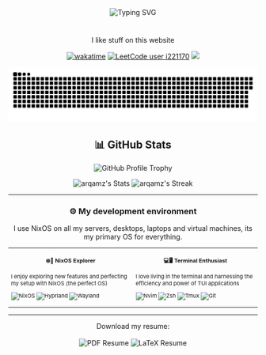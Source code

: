 <div align="center">

<img src="https://readme-typing-svg.herokuapp.com?font=Fira+Code&duration=3500&pause=300&color=70A5FD&center=true&vCenter=true&width=600&height=21&lines=%F0%9F%91%8B+I'm+Arqam%2C++a+Computer+Science+student;%F0%9F%9B%A0%EF%B8%8F+Mastering+NixOS+and+advancing+in+DevOps." alt="Typing SVG" />

#

I like stuff on this website

<!-- ![Profile Banner](https://github.com/Arqamz/Arqamz/blob/main/welcomeMessage.gif) -->
</div>

<div align="center">
  
  [![wakatime](https://wakatime.com/badge/user/4565cfdc-ff10-408f-b219-296d1178ba36.svg)](https://wakatime.com/@4565cfdc-ff10-408f-b219-296d1178ba36?v=1)
  [![LeetCode user i221170](https://img.shields.io/badge/dynamic/json?style=flat&labelColor=black&color=%23ffa116&label=Solved&query=solvedOverTotal&url=https%3A%2F%2Fleetcode-badge.vercel.app%2Fapi%2Fusers%2Fi221170&logo=leetcode&logoColor=yellow)](https://leetcode.com/i221170/)
  ![](https://komarev.com/ghpvc/?username=arqamz&style=flat&color=0E7FC0&logo=github)
  
</div>

<div align="center">
  <picture>
    <source media="(prefers-color-scheme: dark)" srcset="https://raw.githubusercontent.com/Arqamz/Arqamz/snake-svg-outputs/github-contribution-grid-snake-dark.svg" />
    <source media="(prefers-color-scheme: light)" srcset="https://raw.githubusercontent.com/Arqamz/Arqamz/snake-svg-outputs/github-contribution-grid-snake.svg" />
    <img alt="github-snake" src="https://raw.githubusercontent.com/Arqamz/Arqamz/snake-svg-outputs/github-contribution-grid-snake-dark.svg" />
  </picture>
</div>

<!-- <details> 
<summary><h2>📊 GitHub Stats</h2></summary> -->

<h2 align="center">📊 GitHub Stats</h2>


<p align="center">
  <img height="165" src="https://github-profile-trophy.vercel.app/?username=arqamz&theme=dracula&no-bg=true&no-frame=true&column=5&row=1&margin-w=5" alt="GitHub Profile Trophy">
</p> 

<div class="badges-githubstats">
  <p align="center">
    <img src="https://github-readme-stats.vercel.app/api?username=arqamz&theme=tokyonight&show_icons=true&hide_border=true&count_private=true" alt="arqamz's Stats" height="165">
    <img src="https://github-readme-streak-stats.herokuapp.com/?user=arqamz&theme=tokyonight&hide_border=true" alt="arqamz's Streak" height="165">
  </p>
</div>

<!--
  
<p align="center">
  <img width="800" height="200" src="https://streak-stats.demolab.com?user=Arqamz&theme=material-palenight&hide_border=true&border_radius=20&card_width=800&card_height=200?v=1">
</p>

---

<p align="center">
<a href="https://github.com/arqamz">
  
</a>
<br>
<a href="https://github.com/arqamz">
  <img height=200 align="center" src="https://github-readme-stats.vercel.app/api/top-langs/?username=arqamz&border_radius=20&layout=compact&langs_count=10&theme=material-palenight&hide_title=true&hide_border=true&card_width=250?v=1" />
</a>
<a href="https://github.com/arqamz">
  <img height=200 align="center" src="https://github-readme-stats.vercel.app/api/wakatime?username=Arqamz&border_radius=20&theme=material-palenight&hide_border=true&hide_title=true&langs_count=10?v=1" />
</a>
</p>
-->
<!-- </details> -->

---

<!-- 

Set this up when you're not a loser :(

<!-- FIX THISS, Use in other repos' readme's aswelllll 

## 🔭 Some of my Projects

![Readme Card](https://github-readme-stats.vercel.app/api/pin/?username=arqamz&repo=arqamz)
![Gist Card](https://github-readme-stats.vercel.app/api/gist?id=660524e0f0b42b2fca72e5413f6172ac)
-->

<!--
Replace this with a dynamic CI deployed table that runs a script to auto convert a .yml file into markdown. The table will have links to my repos grouped by either their languages or by my core competencies? I'll do it once I have enough of the projects to have a fully populated table
<p align="center">
  <img src="https://img.shields.io/badge/C++-00599C?style=for-the-badge&logo=c%2B%2B&logoColor=white" />
  <img src="https://img.shields.io/badge/Python-3776AB?style=for-the-badge&logo=python&logoColor=white" />
  <img src="https://img.shields.io/badge/C%23-239120?style=for-the-badge&logo=c-sharp&logoColor=white" />
  <img src="https://img.shields.io/badge/PHP-777BB4?style=for-the-badge&logo=php&logoColor=white" />
  <img src="https://img.shields.io/badge/SQL-CC2927?style=for-the-badge&logo=microsoft-sql-server&logoColor=white" />
  <img src="https://img.shields.io/badge/Linux-FCC624?style=for-the-badge&logo=linux&logoColor=black" />
  <img src="https://img.shields.io/badge/Docker-2496ED?style=for-the-badge&logo=docker&logoColor=white" />
  <img src="https://img.shields.io/badge/Git-F05032?style=for-the-badge&logo=git&logoColor=white" />
  <img src="https://img.shields.io/badge/SSMS-CC2927?style=for-the-badge&logo=microsoft-sql-server&logoColor=white" />
</p>
-->


<!--
<details>
<summary><h2>📫 Find Me</h2></summary>  
<!-- CHANGE THIS TO ICONS, add discord and matrix and other applications
- **Email**: [arqam.mzia@gmail.com](mailto:arqam.mzia@gmail.com)
- **LinkedIn**: [linkedin.com/in/arqamz](https://linkedin.com/in/arqamz)
- **GitHub**: [github.com/Arqamz](https://github.com/Arqamz)
- **LeetCode**: [leetcode.com/u/i221170/](https://leetcode.com/u/i221170/)
-\-> 
</details>
---
-->

### <p align="center">⚙️ My development environment</p>

<div align="center" text-align: justify;>

I use NixOS on all my servers, desktops, laptops and virtual machines, its my primary OS for everything.

<div class="table-devenvironment">
<table style="font-size: 11px">
<tr>
  <td valign="top" width="50%">

  <h4 align="center"> ❄️🔧  NixOS Explorer </h4>

  I enjoy exploring new features and perfecting my setup with NixOS (the perfect OS)
  
  ![NixOS](https://img.shields.io/badge/-Nixos-000000?style=flat&logo=nixos&logoColor=#FCC624)
  ![Hyprland](https://img.shields.io/badge/-Hyprland-000000?style=flat&logo=hyprland&logoColor=#E95420)
  ![Wayland](https://img.shields.io/badge/-Wayland-000000?style=flat&logo=wayland&logoColor=#0078D4)
  
  </td>
  <td valign="top" width="50%">

  <h4 align="center"> 💻🖥️ Terminal Enthusiast </h4>

  I love living in the terminal and harnessing the efficiency and power of TUI applications

  ![Nvim](https://img.shields.io/badge/-NeoVim-000000?style=flat&logo=neovim&logoColor=#0078D6)
  ![Zsh](https://img.shields.io/badge/-Zsh-000000?style=flat&logo=zsh&logoColor=#5391FE)
  ![Tmux](https://img.shields.io/badge/-Tmux-000000?style=flat&logo=tmux&logoColor=#0078D6)
  ![Git](https://img.shields.io/badge/-Git-000000?style=flat&logo=git&logoColor=#FCC624)
  

  </td>
</tr>
</table>
</div>

</div>


<hr>

<div align="center">
  Download my resume: <br><br>
  <a style="text-decoration: none; color: inherit; background: none; border: none;" href="https://raw.githubusercontent.com/Arqamz/Arqamz/main/assets/resume/resume.pdf" download>
    <img alt="PDF Resume" src="https://img.shields.io/badge/PDF-Resume-blue?logo=Adobe%20Acrobat%20Reader&color=%234F4F4F&logoColor=white&labelColor=red">
  </a>
  <a href="https://raw.githubusercontent.com/Arqamz/Arqamz/main/assets/resume/resume.tex" target="_blank" style="text-decoration: none; color: inherit; background: none; border: none;">
    <img alt="LaTeX Resume" src="https://img.shields.io/badge/LaTeX-Resume-blue?logo=LaTeX&logoColor=white&color=%234F4F4F&labelColor=%2304652F">
  </a>
</div>
